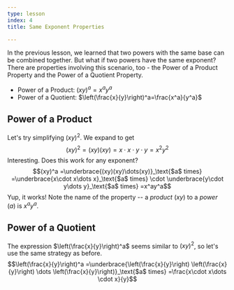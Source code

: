 ```yaml
---
type: lesson
index: 4
title: Same Exponent Properties

---
```


In the previous lesson, we learned that two powers with the same base can be combined together. But what if two powers have the same exponent? There are properties involving this scenario, too - the Power of a Product Property and the Power of a Quotient Property. 

- Power of a Product: $(xy)^a=x^a y^a$
- Power of a Quotient: $\left(\frac{x}{y}\right)^a=\frac{x^a}{y^a}$

## Power of a Product
Let's try simplifying $(xy)^2$. We expand to get
$$(xy)^2=(xy)(xy)=x\cdot x\cdot y\cdot y=x^2y^2$$
Interesting. Does this work for any exponent?
$$(xy)^a
=\underbrace{(xy)(xy)\dots(xy)}_\text{$a$ times}
=\underbrace{x\cdot x\dots x}_\text{$a$ times} \cdot \underbrace{y\cdot y\dots y}_\text{$a$ times}
=x^ay^a$$
Yup, it works! Note the name of the property -- a *product* ($xy$) to a *power* ($a$) is $x^a y^a$.

## Power of a Quotient
The expression $\left(\frac{x}{y}\right)^a$ seems similar to $(xy)^2$, so let's use the same strategy as before. 
$$\left(\frac{x}{y}\right)^a
=\underbrace{\left(\frac{x}{y}\right) \left(\frac{x}{y}\right) \dots \left(\frac{x}{y}\right)}_\text{$a$ times}
=\frac{x\cdot x\dots \cdot x}{y}$$
<!--stackedit_data:
eyJoaXN0b3J5IjpbLTI2NzE0MzY4Nyw3NjIwNzQyNzYsMTAyMT
gyNDU3NV19
-->
